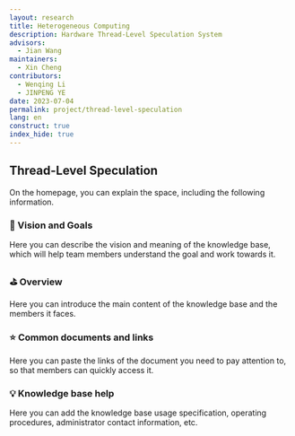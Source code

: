```yaml
---
layout: research
title: Heterogeneous Computing
description: Hardware Thread-Level Speculation System
advisors:
  - Jian Wang
maintainers:
  - Xin Cheng
contributors:
  - Wenqing Li
  - JINPENG YE
date: 2023-07-04
permalink: project/thread-level-speculation
lang: en
construct: true
index_hide: true
---
```


## Thread-Level Speculation

On the homepage, you can explain the space, including the following information.

### 🎯  Vision and Goals

Here you can describe the vision and meaning of the knowledge base, which will help team members understand the goal and work towards it.

### ⛳️  Overview

Here you can introduce the main content of the knowledge base and the members it faces.

### ⭐️  Common documents and links

Here you can paste the links of the document you need to pay attention to, so that members can quickly access it.

### 💡  Knowledge base help

Here you can add the knowledge base usage specification, operating procedures, administrator contact information, etc.